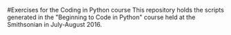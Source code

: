 #Exercises for the Coding in Python course
This repository holds the scripts generated in the "Beginning to Code in Python" course held at the Smithsonian in July-August 2016.